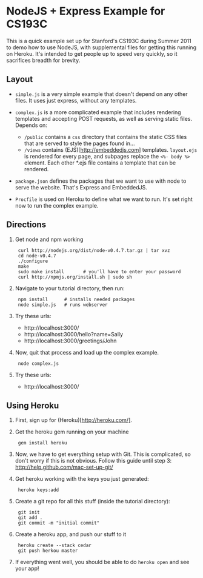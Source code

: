 NodeJS + Express Example for CS193C
==================

This is a quick example set up for Stanford's CS193C during Summer 2011
to demo how to use NodeJS, with supplemental files for getting this running
on Heroku. It's intended to get people up to speed very quickly, so it
sacrifices breadth for brevity.

Layout
------

- `simple.js` is a very simple example that doesn't depend on 
  any other files. It uses just express, without any templates.
- `complex.js` is a more complicated example that includes
  rendering templates and accepting POST requests, as well as
  serving static files. Depends on:
    
    - `/public` contains a `css` directory that contains the static
      CSS files that are served to style the pages found in...
    - `/views` contains (EJS)[http://embeddedjs.com] templates. 
      `layout.ejs` is rendered for every page, and subpages replace
      the `<%- body %>` element. Each other *.ejs file contains a
      template that can be rendered. 

- `package.json` defines the packages that we want to use with 
  node to serve the website. That's Express and EmbeddedJS.
- `Procfile` is used on Heroku to define what we want to run. It's
  set right now to run the complex example.

Directions
----------

1. Get node and npm working

        curl http://nodejs.org/dist/node-v0.4.7.tar.gz | tar xvz
        cd node-v0.4.7
        ./configure
        make
        sudo make install       # you'll have to enter your password
        curl http://npmjs.org/install.sh | sudo sh

2. Navigate to your tutorial directory, then run:

        npm install      # installs needed packages
        node simple.js   # runs webserver

3. Try these urls:

    - http://localhost:3000/
    - http://localhost:3000/hello?name=Sally
    - http://localhost:3000/greetings/John

4. Now, quit that process and load up the complex example.

        node complex.js

5. Try these urls:

    - http://localhost:3000/

Using Heroku
------------

1. First, sign up for (Heroku)[http://heroku.com/].

2. Get the heroku gem running on your machine

        gem install heroku

3. Now, we have to get everything setup with Git. 
   This is complicated, so don't worry if this is not obvious.
   Follow this guide until step 3: http://help.github.com/mac-set-up-git/

4. Get heroku working with the keys you just generated:

        heroku keys:add

5. Create a git repo for all this stuff (inside the tutorial directory):

        git init
        git add .
        git commit -m "initial commit"

6. Create a heroku app, and push our stuff to it

        heroku create --stack cedar
        git push herkou master

7. If everything went well, you should be able to do `heroku open` and see your app!
